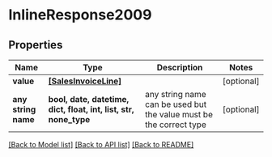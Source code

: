 # InlineResponse2009


## Properties
Name | Type | Description | Notes
------------ | ------------- | ------------- | -------------
**value** | [**[SalesInvoiceLine]**](SalesInvoiceLine.md) |  | [optional] 
**any string name** | **bool, date, datetime, dict, float, int, list, str, none_type** | any string name can be used but the value must be the correct type | [optional]

[[Back to Model list]](../README.md#documentation-for-models) [[Back to API list]](../README.md#documentation-for-api-endpoints) [[Back to README]](../README.md)


